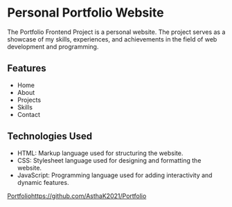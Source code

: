 # Personal Portfolio Website

The Portfolio Frontend Project is a personal website. The project serves as a showcase of my skills, experiences, and achievements in the field of web development and programming.

## Features

- Home
- About
- Projects
- Skills
- Contact

## Technologies Used

- HTML: Markup language used for structuring the website.
- CSS: Stylesheet language used for designing and formatting the website.
- JavaScript: Programming language used for adding interactivity and dynamic features.

[Portfolio](https://github.com/AsthaK2021/Portfolio)https://github.com/AsthaK2021/Portfolio

